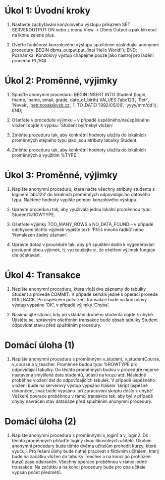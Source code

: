 # Úkol 1: Úvodní kroky

1. Nastavte zachytávání konzolového výstupu příkazem
SET SERVEROUTPUT ON nebo z menu View → Dbms Output a pak
kliknout na ikonu zelené plus.

2. Ověřte funkčnost konzolového výstupu spuštěním následující
anonymní procedury:
BEGIN
dbms_output.put_line(’Hello World!’);
END;
Poznámka: Konzolový výstup chápejme pouze jako nástroj pro ladění
procedur PL/SQL.

# Úkol 2: Proměnné, výjimky
1. Spusťte anonymní proceduru:
BEGIN
INSERT INTO Student (login, fname, lname, email,
grade, date_of_birth)
VALUES (’abc123’, ’Petr’, ’Novak’, ’petr.novak@vsb.cz’,
1, TO_DATE(’1992/05/06’, ’yyyy/mm/dd’));
END;

2. Ošetřete v proceduře výjimku – v případě úspěšného/neúspěšného
vložení dojde k výpisu: ’Student byl/nebyl vložen’.

3. Změňte proceduru tak, aby konkrétní hodnoty uložila do lokálních
proměnných stejného typu jako jsou atributy tabulky Student.

4. Změňte proceduru tak, aby konkrétní hodnoty uložila do lokálních
proměnných s využitím %TYPE.

# Úkol 3: Proměnné, výjimky
1. Napište anonymní proceduru, která načte všechny atributy studenta
s loginem ’abc123’ do lokálních proměnných odpovídajícího datového
typu. Načtené hodnoty vypište pomocí konzolového výstupu.

2. Upravte proceduru tak, aby využívala jednu lokální proměnnou typu
Student%ROWTYPE.

3. Ošetřete výjimky TOO_MANY_ROWS a NO_DATA_FOUND – v případě
odchycení těchto výjimek vypište text: ’Příliš mnoho řádků’ nebo
’Nenalezen žádný záznam’.

4. Upravte dotaz v proceduře tak, aby při spuštění došlo k vygenerování
postupně obou výjimek, tj. vyzkoušejte si, že ošetření výjimek
funguje dle očekávání.

# Úkol 4: Transakce
1. Napište anonymní proceduru, která vloží dva záznamy do tabulky
Student a provede COMMIT. V případě selhání jedné s operací
provede ROLLBACK. Po úspěšném potvrzení transakce bude na
konzolový výstup vypsáno ’OK’, v případě výjimky ’Chyba’.

2. Nasimulujte situaci, kdy při vkládání druhého studenta dojde k chybě.
Ujistěte se, správným ošetřením transakce bude obsah tabulky
Student odpovídat stavu před spuštěním procedury.

# Domácí úloha (1)
1. Napište anonymní proceduru s proměnnými v_student,
v_studentCourse, v_course a v_teacher. Proměnné budou typu
%ROWTYPE pro odpovídající tabulky. Do těchto proměnných
budou v proceduře nejprve nastavena smyšlená data studentů, účasti
na kruzu atd. Následně proběhne vložení dat do odpovídajících
tabulek. V případě úspěšného vložení bude na serverový výstup
vypsáno hlášení ‘skript úspěšně dokončen’, jinak bude vypsáno ‘při
zpracování skriptu došlo k chybě’. Veškeré operace proběhnou v
rámci transakce tak, aby byl v případě chyby navrácen stav databáze
před spuštěním anonymní procedury.

# Domácí úloha (2)
1. Napište anonymní proceduru s proměnnými v_login1 a v_login2.
Do těchto proměnných přiřaďte loginy dvou libovolných učitelů.
Úkolem anonymní procedury bude těmto dvěma učitelům prohodit
kurzy, které vyučují. Pro řešení úlohy bude nutné pracovat s fiktivním
učitelem, který bude na začátku vložen do tabulky Teacher a na
konci po prohození kurzů zase odstraněn. Všechny operace
proběhnou v rámci jedné transakce. Na začátku a na konci procedury
bude pro oba učitele vypsán počet předmětů.
